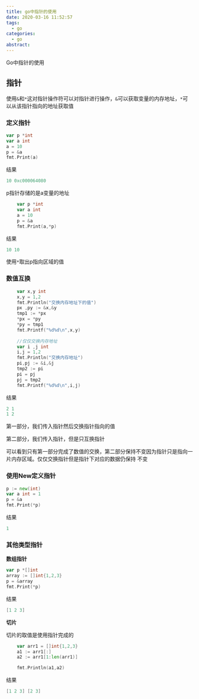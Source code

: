 ```yaml
---
title: go中指针的使用
date: 2020-03-16 11:52:57
tags:
  - go
categories:
  - go
abstract:
---
```


Go中指针的使用

<!--more-->

## 指针

使用`&`和`*`这对指针操作符可以对指针进行操作，`&`可以获取变量的内存地址，`*`可以从该指针指向的地址获取值

### 定义指针

```go
var p *int
var a int
a = 10
p = &a
fmt.Print(a)
```

结果

```go
10 0xc000064080
```

p指针存储的是a变量的地址

```go
	var p *int
	var a int
	a = 10
	p = &a
	fmt.Print(a,*p)
```

结果

```go
10 10
```

使用`*`取出p指向区域的值

### 数值互换

```go
	var x,y int
	x,y = 1,2
	fmt.Println("交换内存地址下的值")
	px ,py := &x,&y
	tmp1 := *px
	*px = *py
	*py = tmp1
	fmt.Printf("%d%d\n",x,y)
	
	//仅仅交换内存地址
	var i ,j int
	i,j = 1,2
	fmt.Println("交换内存地址")
	pi,pj := &i,&j
	tmp2 := pi
	pi = pj
	pj = tmp2
	fmt.Printf("%d%d\n",i,j)
```

结果

```go
2 1
1 2
```

第一部分，我们传入指针然后交换指针指向的值

第二部分，我们传入指针，但是只互换指针

可以看到只有第一部分完成了数值的交换，第二部分保持不变因为指针只是指向一片内存区域。仅仅交换指针但是指针下对应的数据仍保持 不变

### 使用New定义指针

```go
p := new(int)
var a int = 1
p = &a
fmt.Print(*p)
```

结果

```go
1
```

### 其他类型指针

**数组指针**

```go
var p *[]int
array := []int{1,2,3}
p = &array
fmt.Print(*p)
```

结果

```go
[1 2 3]
```

**切片**

切片的取值是使用指针完成的

```go
	var arr1 = []int{1,2,3}
	a1 := arr1[:]
	a2 := arr1[1:len(arr1)]

	fmt.Println(a1,a2)
```

结果

```go
[1 2 3] [2 3]
```

